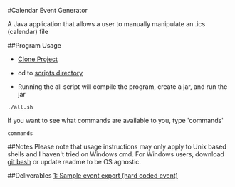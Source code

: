 #Calendar Event Generator

A Java application that allows a user to manually manipulate an .ics (calendar) file

##Program Usage
- [Clone Project](http://git-scm.com/book/en/v2/Git-Basics-Getting-a-Git-Repository#Cloning-an-Existing-Repository)

- cd to [scripts directory](https://github.com/TylerNakamura/Calendar-Event-File-Generator/tree/master/scripts)

- Running the all script will compile the program, create a jar, and run the jar
```
./all.sh
```

If you want to see what commands are available to you, type 'commands'
```
commands
```

##Notes
Please note that usage instructions may only apply to Unix based shells and I haven't tried on Windows cmd. For Windows users, download [git bash](http://www.git-scm.com/downloads) or update readme to be OS agnostic.

##Deliverables
[1: Sample event export (hard coded event)](https://youtu.be/0gzPtsj05u4)
